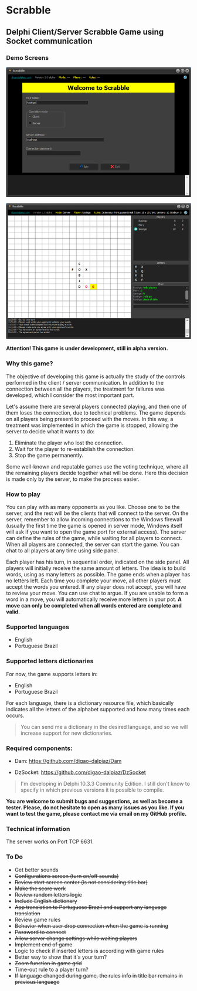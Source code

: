 # Scrabble

## Delphi Client/Server Scrabble Game using Socket communication

### Demo Screens

![Welcome screen](Images/demo_welcome.png)

![Playing screen](Images/demo_playing.png)

**Attention! This game is under development, still in alpha version.**

### Why this game?

The objective of developing this game is actually the study of the controls performed in the client / server communication.
In addition to the connection between all the players, the treatment for failures was developed, which I consider the most important part.

Let's assume there are several players connected playing, and then one of them loses the connection, due to technical problems.
The game depends on all players being present to proceed with the moves. In this way, a treatment was implemented in which the game is stopped, allowing the server to decide what it wants to do:

1. Eliminate the player who lost the connection.
2. Wait for the player to re-establish the connection.
3. Stop the game permanently.

Some well-known and reputable games use the voting technique, where all the remaining players decide together what will be done. Here this decision is made only by the server, to make the process easier.

### How to play

You can play with as many opponents as you like.
Choose one to be the server, and the rest will be the clients that will connect to the server.
On the server, remember to allow incoming connections to the Windows firewall (usually the first time the game is opened in server mode, Windows itself will ask if you want to open the game port for external access).
The server can define the rules of the game, while waiting for all players to connect.
When all players are connected, the server can start the game.
You can chat to all players at any time using side panel.

Each player has his turn, in sequential order, indicated on the side panel.
All players will initially receive the same amount of letters.
The idea is to build words, using as many letters as possible.
The game ends when a player has no letters left.
Each time you complete your move, all other players must accept the words you entered. If any player does not accept, you will have to review your move. You can use chat to argue.
If you are unable to form a word in a move, you will automatically receive more letters in your pot.
**A move can only be completed when all words entered are complete and valid.**

### Supported languages

- English
- Portuguese Brazil

### Supported letters dictionaries

For now, the game supports letters in:
- English
- Portuguese Brazil

For each language, there is a dictionary resource file, which basically indicates all the letters of the alphabet supported and how many times each occurs.

> You can send me a dictionary in the desired language, and so we will increase support for new dictionaries.

### Required components:

- Dam: https://github.com/digao-dalpiaz/Dam

- DzSocket: https://github.com/digao-dalpiaz/DzSocket

> I'm developing in Delphi 10.3.3 Community Edition. I still don't know to specify in which previous versions it is possible to compile.

**You are welcome to submit bugs and suggestions, as well as become a tester. Please, do not hesitate to open as many issues as you like. If you want to test the game, please contact me via email on my GitHub profile.**

### Technical information

The server works on Port TCP 6631.

### To Do

- Get better sounds
- ~~Configurations screen (turn on/off sounds)~~
- ~~Review start screen center (is not considering title bar)~~
- ~~Make the score work~~
- ~~Review random letters logic~~
- ~~Include English dictionary~~
- ~~App translation to Portuguese Brazil and support any language translation~~
- Review game rules
- ~~Behavior when user drop connection when the game is running~~
- ~~Password to connect~~
- ~~Allow server change settings while waiting players~~
- ~~Implement end of game~~
- Logic to check if inserted letters is according with game rules
- Better way to show that it's your turn?
- ~~Zoom function in game grid~~
- Time-out rule to a player turn?
- ~~If language changed during game, the rules info in title bar remains in previous language~~
